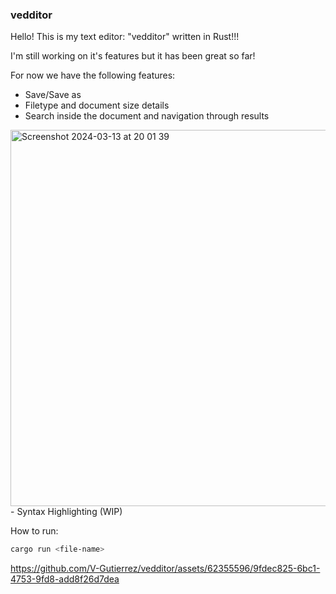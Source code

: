 ### vedditor

Hello! This is my text editor: "vedditor" written in Rust!!! 

I'm still working on it's features but it has been great so far! 

For now we have the following features:

- Save/Save as 
- Filetype and document size details
- Search inside the document and navigation through results
<img width="602" alt="Screenshot 2024-03-13 at 20 01 39" src="https://github.com/V-Gutierrez/vedditor/assets/62355596/ce418280-8033-4f3b-8399-e52fd1616882">
- Syntax Highlighting (WIP)

How to run:

```sh
cargo run <file-name> 
```

https://github.com/V-Gutierrez/vedditor/assets/62355596/9fdec825-6bc1-4753-9fd8-add8f26d7dea



